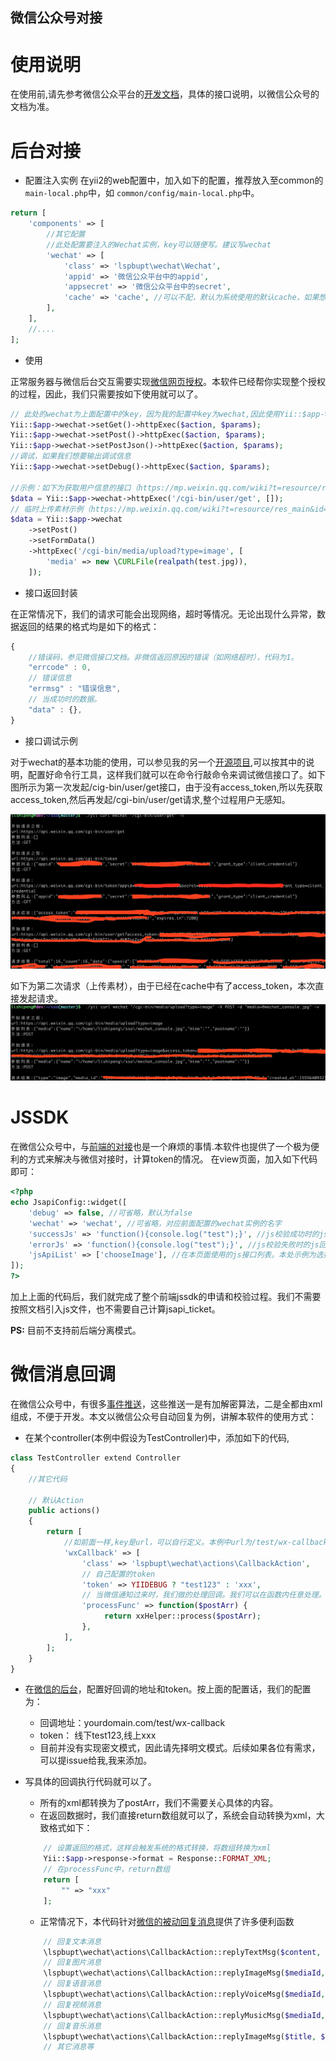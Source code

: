 微信公众号对接
------

# 使用说明

在使用前,请先参考微信公众平台的[开发文档][1]，具体的接口说明，以微信公众号的文档为准。 



# 后台对接

* 配置注入实例
在yii2的web配置中，加入如下的配置，推荐放入至common的`main-local.php`中，如 `common/config/main-local.php`中。 

```php
return [
    'components' => [
        //其它配置
        //此处配置要注入的Wechat实例，key可以随便写。建议写wechat
        'wechat' => [
            'class' => 'lspbupt\wechat\Wechat',
            'appid' => '微信公众平台中的appid',
            'appsecret' => '微信公众平台中的secret',
            'cache' => 'cache', //可以不配，默认为系统使用的默认cache，如果想把access_token存入db之类的，可以配成dbcache或redisCache等，详见yii2的说明
        ],
    ],
    //....
];
```
* 使用

正常服务器与微信后台交互需要实现[微信网页授权][3]。本软件已经帮你实现整个授权的过程，因此，我们只需要按如下使用就可以了。

```php
// 此处的wechat为上面配置中的key，因为我的配置中key为wechat,因此使用Yii::$app->wechat来与微信通信。
Yii::$app->wechat->setGet()->httpExec($action, $params);
Yii::$app->wechat->setPost()->httpExec($action, $params);
Yii::$app->wechat->setPostJson()->httpExec($action, $params);
//调试，如果我们想要输出调试信息
Yii::$app->wechat->setDebug()->httpExec($action, $params);

//示例：如下为获取用户信息的接口（https://mp.weixin.qq.com/wiki?t=resource/res_main&id=mp1421140840），我们只需要写如下代码即可。不需要关心access_token等问题。
$data = Yii::$app->wechat->httpExec('/cgi-bin/user/get', []);
// 临时上传素材示例（https://mp.weixin.qq.com/wiki?t=resource/res_main&id=mp1444738726）
$data = Yii::$app->wechat
    ->setPost()
    ->setFormData()
    ->httpExec('/cgi-bin/media/upload?type=image', [
        'media' => new \CURLFile(realpath(test.jpg)),
    ]);
```

* 接口返回封装

在正常情况下，我们的请求可能会出现网络，超时等情况。无论出现什么异常，数据返回的结果的格式均是如下的格式：

```javascript
{
    //错误码，参见微信接口文档。非微信返回原因的错误（如网络超时），代码为1。
    "errcode" : 0,
    // 错误信息
    "errmsg" : "错误信息",
    // 当成功时的数据。
    "data" : {},
}
```

* 接口调试示例

对于wechat的基本功能的使用，可以参见我的另一个[开源项目][2],可以按其中的说明，配置好命令行工具，这样我们就可以在命令行敲命令来调试微信接口了。如下图所示为第一次发起/cig-bin/user/get接口，由于没有access_token,所以先获取access_token,然后再发起/cgi-bin/user/get请求,整个过程用户无感知。

![wechat工具第一次请求示意](docs/img/wechat_console1.jpg)

如下为第二次请求（上传素材），由于已经在cache中有了access_token，本次直接发起请求。
![wechat工具后续请求示意](docs/img/wechat_console2.jpg)


# JSSDK
在微信公众号中，与[前端的对接][4]也是一个麻烦的事情.本软件也提供了一个极为便利的方式来解决与微信对接时，计算token的情况。
在view页面，加入如下代码即可：

```php
<?php
echo JsapiConfig::widget([
    'debug' => false, //可省略，默认为false
    'wechat' => 'wechat', //可省略，对应前面配置的wechat实例的名字
    'successJs' => 'function(){console.log("test");}', //js校验成功时的js回调，用户可以自行做自己想做的操作。
    'errorJs' => 'function(){console.log("test");}', //js校验失败时的js回调，用户可以自行做一些错误提示及上报等。
    'jsApiList' => ['chooseImage'], //在本页面使用的js接口列表。本处示例为选择图片
]);
?>
```

加上上面的代码后，我们就完成了整个前端jssdk的申请和校验过程。我们不需要按照文档引入js文件，也不需要自己计算jsapi_ticket。

**PS:** 目前不支持前后端分离模式。

# 微信消息回调
在微信公众号中，有很多[事件推送][5]，这些推送一是有加解密算法，二是全都由xml组成，不便于开发。本文以微信公众号自动回复为例，讲解本软件的使用方式：

* 在某个controller(本例中假设为TestController)中，添加如下的代码,

```php
class TestController extend Controller
{
    //其它代码
    
    // 默认Action
    public actions()
    {
        return [
            //如前面一样,key是url，可以自行定义。本例中url为/test/wx-callback
            'wxCallback' => [
                'class' => 'lspbupt\wechat\actions\CallbackAction',
                // 自己配置的token
                'token' => YIIDEBUG ? "test123" : 'xxx',
                // 当微信通知过来时，我们做的处理回调。我们可以在函数内任意处理。
                'processFunc' => function($postArr) {
                     return xxHelper::process($postArr);
                },
            ],
        ];
    }
}
```
* 在[微信的后台][6]，配置好回调的地址和token。按上面的配置话，我们的配置为：
    * 回调地址：yourdomain.com/test/wx-callback
    * token： 线下test123,线上xxx
    * 目前并没有实现密文模式，因此请先择明文模式。后续如果各位有需求，可以提issue给我,我来添加。
* 写具体的回调执行代码就可以了。
    * 所有的xml都转换为了postArr，我们不需要关心具体的内容。
    * 在返回数据时，我们直接return数组就可以了，系统会自动转换为xml，大致格式如下：
   
    ```php
        // 设置返回的格式，这样会触发系统的格式转换，将数组转换为xml
        Yii::$app->response->format = Response::FORMAT_XML;
        // 在processFunc中，return数组
        return [
            "" => "xxx"
        ];
    ```
    * 正常情况下，本代码针对[微信的被动回复消息][7]提供了许多便利函数
    
    ```php
        // 回复文本消息
        \lspbupt\wechat\actions\CallbackAction::replyTextMsg($content, $from, $to, $createTime);
        // 回复图片消息
        \lspbupt\wechat\actions\CallbackAction::replyImageMsg($mediaId, $from, $to, $createTime)
        // 回复语音消息
        \lspbupt\wechat\actions\CallbackAction::replyVoiceMsg($mediaId, $from, $to, $createTime)
        // 回复视频消息
        \lspbupt\wechat\actions\CallbackAction::replyMusicMsg($mediaId, $titile, $desc, $from, $to, $createTime)
        // 回复音乐消息
        \lspbupt\wechat\actions\CallbackAction::replyImageMsg($title, $desc, $musicUrl, $hqUrl, $thumbMediaId, $from, $to, $createTime)
        // 其它消息等
    ```
 


[1]: https://mp.weixin.qq.com/wiki
[2]: https://github.com/buptlsp/yii2-curl
[3]: https://mp.weixin.qq.com/wiki?t=resource/res_main&id=mp1421140842
[4]: https://mp.weixin.qq.com/wiki?t=resource/res_main&id=mp1421141115
[5]: https://mp.weixin.qq.com/wiki?t=resource/res_main&id=mp1421140454
[6]: https://mp.weixin.qq.com/advanced/advanced?action=dev&t=advanced/dev&token=589568611&lang=zh_CN
[7]: https://mp.weixin.qq.com/wiki?t=resource/res_main&id=mp1421140543
